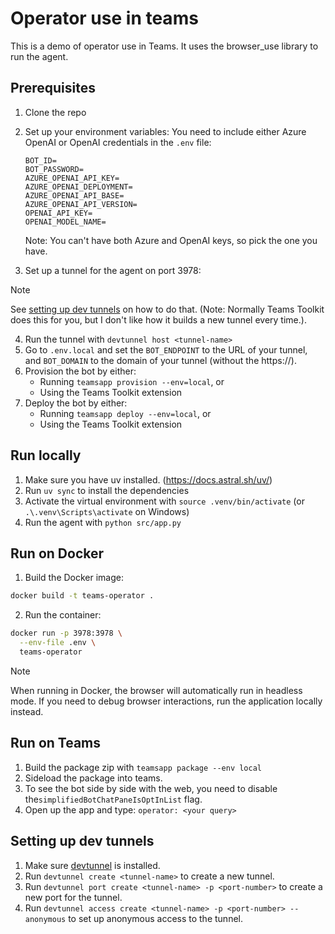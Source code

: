 # Operator use in teams

This is a demo of operator use in Teams. It uses the browser_use library to run the agent.

## Prerequisites

1. Clone the repo
2. Set up your environment variables:
   You need to include either Azure OpenAI or OpenAI credentials in the `.env` file:

   ```
   BOT_ID=
   BOT_PASSWORD=
   AZURE_OPENAI_API_KEY=
   AZURE_OPENAI_DEPLOYMENT=
   AZURE_OPENAI_API_BASE=
   AZURE_OPENAI_API_VERSION=
   OPENAI_API_KEY=
   OPENAI_MODEL_NAME=
   ```

   Note: You can't have both Azure and OpenAI keys, so pick the one you have.

3. Set up a tunnel for the agent on port 3978:

> [!NOTE]
> See [setting up dev tunnels](#setting-up-dev-tunnels) on how to do that. (Note: Normally Teams Toolkit does this for you, but I don't like how it builds a new tunnel every time.).

4. Run the tunnel with `devtunnel host <tunnel-name>`
5. Go to `.env.local` and set the `BOT_ENDPOINT` to the URL of your tunnel, and `BOT_DOMAIN` to the domain of your tunnel (without the https://).
6. Provision the bot by either:
   - Running `teamsapp provision --env=local`, or
   - Using the Teams Toolkit extension
7. Deploy the bot by either:
   - Running `teamsapp deploy --env=local`, or
   - Using the Teams Toolkit extension

## Run locally

1. Make sure you have uv installed. (https://docs.astral.sh/uv/)
2. Run `uv sync` to install the dependencies
3. Activate the virtual environment with `source .venv/bin/activate` (or `.\.venv\Scripts\activate` on Windows)
4. Run the agent with `python src/app.py`

## Run on Docker

1. Build the Docker image:

```bash
docker build -t teams-operator .
```

2. Run the container:

```bash
docker run -p 3978:3978 \
  --env-file .env \
  teams-operator
```

> [!NOTE]
> When running in Docker, the browser will automatically run in headless mode. If you need to debug browser interactions, run the application locally instead.

## Run on Teams

1. Build the package zip with `teamsapp package --env local`
2. Sideload the package into teams.
3. To see the bot side by side with the web, you need to disable the`simplifiedBotChatPaneIsOptInList` flag.
4. Open up the app and type: `operator: <your query>`

## Setting up dev tunnels

1. Make sure [devtunnel](https://github.com/microsoft/devtunnel) is installed.
2. Run `devtunnel create <tunnel-name>` to create a new tunnel.
3. Run `devtunnel port create <tunnel-name> -p <port-number>` to create a new port for the tunnel.
4. Run `devtunnel access create <tunnel-name> -p <port-number> --anonymous` to set up anonymous access to the tunnel.
